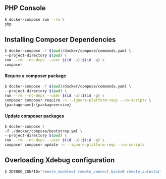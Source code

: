 ## PHP Console

```bash
$ docker-compose run --rm \
php
```

## Installing Composer Dependencies

```bash
$ docker-compose -f $(pwd)/docker/compose/commands.yaml \
--project-directory $(pwd) \
run --rm --no-deps --user $(id -u):$(id -g) \
composer
```

#### Require a composer package

```bash
$ docker-compose -f $(pwd)/docker/compose/commands.yaml \
--project-directory $(pwd) \
run --rm --no-deps --user $(id -u):$(id -g) \
composer composer require -n --ignore-platform-reqs --no-scripts \
{packagename}:{packageversion}
```

#### Update composer packages

```bash
$ docker-compose \
-f ./docker/compose/bootstrap.yml \
--project-directory $(pwd) \
run --rm --no-deps --user $(id -u):$(id -g) \
composer composer update -n --ignore-platform-reqs --no-scripts
```

## Overloading Xdebug configuration

```bash
$ XDEBUG_CONFIG="remote_enable=1 remote_connect_back=0 remote_autostart=1 remote_host=host.docker.internal idekey=XDEBUG" docker-compose up php